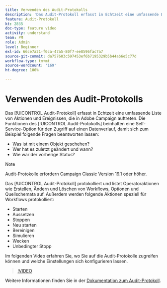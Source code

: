 ```yaml
---
title: Verwenden des Audit-Protokolls
description: 'Das Audit-Protokoll erfasst in Echtzeit eine umfassende Liste von Aktionen und Ereignissen, die in Adobe Campaign auftreten. '
feature: Audit-Protokoll
kt: 2835
doc-type: feature video
activity: understand
team: PM
role: Admin
level: Beginner
exl-id: 66ce7a21-f0ca-47a5-80f7-ee8596fac7a7
source-git-commit: da757603c597453ef6b7195329b5b44ab6e5c77d
workflow-type: tm+mt
source-wordcount: '169'
ht-degree: 100%

---
```


# Verwenden des Audit-Protokolls

Das [!UICONTROL Audit-Protokoll] erfasst in Echtzeit eine umfassende Liste von Aktionen und Ereignissen, die in Adobe Campaign auftreten. Die Funktionen des [!UICONTROL Audit-Protokolls] beinhalten eine Self-Service-Option für den Zugriff auf einen Datenverlauf, damit sich zum Beispiel folgende Fragen beantworten lassen:

* Was ist mit einem Objekt geschehen?
* Wer hat es zuletzt geändert und wann?
* Wie war der vorherige Status?

>[!NOTE]
>
>Audit-Protokolle erfordern Campaign Classic Version 19.1 oder höher.

Das [!UICONTROL Audit-Protokoll] protokolliert und listet Operatoraktionen wie Erstellen, Ändern und Löschen von Workflows, Optionen und Quellschemata auf. Außerdem werden folgende Aktionen speziell für Workflows protokolliert:

* Starten
* Aussetzen
* Stoppen
* Neu starten
* Bereinigen
* Simulieren
* Wecken
* Unbedingter Stopp

Im folgenden Video erfahren Sie, wo Sie auf die Audit-Protokolle zugreifen können und welche Einstellungen sich konfigurieren lassen.

>[!VIDEO](https://video.tv.adobe.com/v/27425?quality=12)

Weitere Informationen finden Sie in der [Dokumentation zum Audit-Protokoll](https://docs.adobe.com/content/help/de-DE/campaign-classic/using/monitoring-campaign-classic/production-procedures/audit-trail.html).
